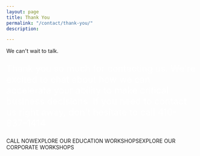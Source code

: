 ```yaml
---
layout: page
title: Thank You
permalink: "/contact/thank-you/"
description: 

---
```

We can't wait to talk.
<p style="color: #fff; font-size: 24px;">Thank you so much for contacting us. We're excited to chat about how we can accelerate your ability to make critical business decisions. If you need to contact us right away, don't hesitate to call 410-837-1414</p>
CALL NOWEXPLORE OUR EDUCATION WORKSHOPSEXPLORE OUR CORPORATE WORKSHOPS